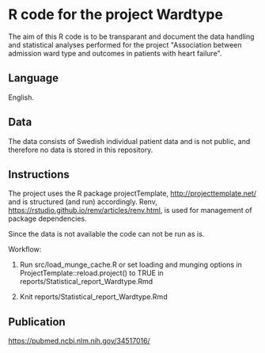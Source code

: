 # R code for the project Wardtype

The aim of this R code is to be transparant and document the data handling and statistical analyses performed for the project "Association between admission ward type and outcomes in patients with heart failure".

## Language 

English. 

## Data

The data consists of Swedish individual patient data and is not public, and therefore no data is stored in this repository. 

## Instructions

The project uses the R package projectTemplate, http://projecttemplate.net/ and is structured (and run) accordingly. Renv, https://rstudio.github.io/renv/articles/renv.html, is used for management of package dependencies.

Since the data is not available the code can not be run as is. 

Workflow: 

1. Run src/load_munge_cache.R or set loading and munging options in ProjectTemplate::reload.project() to TRUE in 
reports/Statistical_report_Wardtype.Rmd

2. Knit reports/Statistical_report_Wardtype.Rmd

## Publication

https://pubmed.ncbi.nlm.nih.gov/34517016/ 
